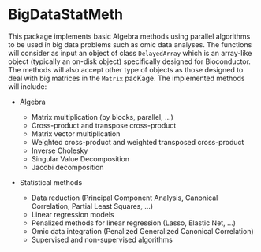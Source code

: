 # BigDataStatMeth

This package implements basic Algebra methods using parallel algorithms to be used in big data problems such as omic data analyses. The functions will consider as input an object of class `DelayedArray` which is an array-like object (typically an on-disk object) specifically designed for Bioconductor. The methods will also accept other type of objects as those designed to deal with big matrices in the `Matrix` pacKage. The implemented methods will include:

- Algebra
     - Matrix multiplication (by blocks, parallel, ...)
     - Cross-product and transpose cross-product
     - Matrix vector multiplication
     - Weighted cross-product and weighted transposed cross-product
     - Inverse Cholesky
     - Singular Value Decomposition
     - Jacobi decomposition

- Statistical methods
     - Data reduction (Principal Component Analysis, Canonical Correlation, Partial Least Squares, ...)
     - Linear regression models
     - Penalized methods for linear regression (Lasso, Elastic Net, ...)
     - Omic data integration (Penalized Generalized Canonical Correlation)
     - Supervised and non-supervised algorithms


